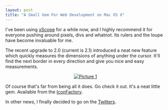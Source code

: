 ```yaml
---
layout: post
title: "A Small Gem For Web Development on Mac OS X"
---
```

I've been using [xScope](http://iconfactory.com/software/xscope) for a while now, and I highly recommend it for everyone pushing around pixels, divs and whatnot. Its rulers and the loupe have become invaluable for me.

The recent upgrade to 2.0 (current is 2.1) introduced a neat new feature which quickly measures the dimensions of anything under the cursor. It'll find the next border in every direction and give you nice and easy measurements.

<div class="thumbnail" style="text-align:center; width:500px"><a href="http://skitch.com/mattie/gbg1/picture-1"><img src="http://img.skitch.com/20080211-kp8xqpfijk7783aypjmqeuqqwa.preview.jpg" alt="Picture 1" /></a></div>

Of course that's far from being all it does. Go check it out. It's a neat little gem. Available from the [IconFactory](http://iconfactory.com/home).

In other news, I finally decided to go on the <a href="http://twitter.com/roidrage">Twitters</a>.